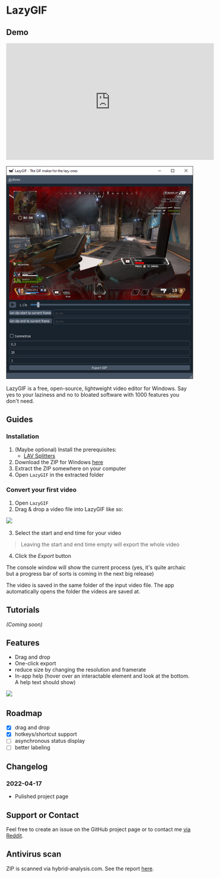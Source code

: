 # LazyGIF

## Demo

<iframe width="560" height="315" src="https://www.youtube.com/embed/i_g6h88RQ6s" title="YouTube video player" frameborder="0" allow="accelerometer; autoplay; clipboard-write; encrypted-media; gyroscope; picture-in-picture" allowfullscreen></iframe>

![](static/screenshot1.png)

LazyGIF is a free, open-source, lightweight video editor for Windows. Say yes to your laziness and no to bloated software with 1000 features you don't need.

## Guides

### Installation

1. (Maybe optional) Install the prerequisites: 
   - [LAV Splitters](https://github.com/Nevcairiel/LAVFilters/releases/download/0.75.1/LAVFilters-0.75.1-Installer.exe)
2. Download the ZIP for Windows [here](https://zenahr.com/FILES/LazyGIF.zip)
3. Extract the ZIP somewhere on your computer
4. Open `LazyGIF` in the extracted folder

### Convert your first video

1. Open `LazyGIF`
2. Drag & drop a video file into LazyGIF like so:

![](static/drag%20and%20drop%20feature.gif)

3. Select the start and end time for your video

> Leaving the start and end time empty will export the whole video

4. Click the _Export_ button

The console window will show the current process (yes, it's quite archaic but a progress bar of sorts is coming in the next big release)

The video is saved in the same folder of the input video file.
The app automatically opens the folder the videos are saved at.

## Tutorials

_(Coming soon)_

<!-- ## Hotkeys/shortcuts

Import video: <kbd>CTRL</kbd>+<kbd>O</kbd>
Quit: <kbd>CTRL</kbd>+<kbd>Q</kbd> -->

## Features

- Drag and drop
- One-click export
- reduce size by changing the resolution and framerate
- In-app help (hover over an interactable element and look at the bottom. A help text should show)

![](static/drag%20and%20drop%20feature.gif)

## Roadmap

- [x] drag and drop
- [x] hotkeys/shortcut support
- [ ] asynchronous status display
- [ ] better labeling

## Changelog

### 2022-04-17

- Pulished project page

## Support or Contact

Feel free to create an issue on the GitHub project page or to contact me [via Reddit](https://www.reddit.com/user/Zenahr).

## Antivirus scan

ZIP is scanned via hybrid-analysis.com. See the report [here](https://www.hybrid-analysis.com/sample/451ee2eebdd9b49f07bb3df7b29b2bfa3cde8d93711be6f28f6ec9d4afa1f735).
